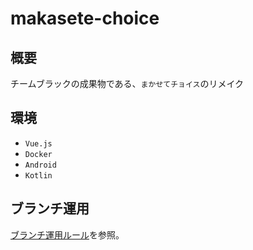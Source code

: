 # makasete-choice

## 概要

チームブラックの成果物である、`まかせてチョイス`のリメイク

## 環境

- `Vue.js`
- `Docker`
- `Android`
- `Kotlin`

## ブランチ運用

[ブランチ運用ルール](https://github.com/RyuseiNomi/makasete-choice/wiki/%E3%83%96%E3%83%A9%E3%83%B3%E3%83%81%E9%81%8B%E7%94%A8%E3%83%AB%E3%83%BC%E3%83%AB)を参照。